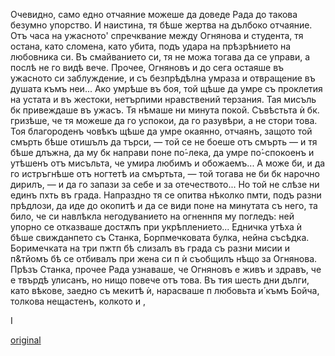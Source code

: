 ﻿Очевидно, само едно отчаяние можеше да доведе Рада до такова безумно упорство. И наистина, тя бѣше жертва на дълбоко отчаяние.
Отъ часа на ужасното' спречквание между Огнянова и студента, тя остана, като сломена, като убита, подъ удара на прѣзрѣнието на любовника си. Въ смайванието си, тя не можа тогава да се управи, а послѣ не го видѣ вече. Прочее, Огняновъ и до сега остаяше въ ужасното си заблуждение, и съ безпрѣдѣлна умраза и отвращение въ душата къмъ неи... Ако умрѣше въ боя, той щѣше да умре съ проклетия на устата и въ жестоки, нетърпими нравствений терзания. Тая мисъль бк привеждаше въ ужасъ. Тя нѣмаше ни минута покой. Съвѣстьта ѝ бк. гризѣше, че тя можеше да го успокои, да го разувѣри, а не стори това. Тоя благороденъ човѣкъ щѣше да умре окаянно, отчаянъ, защото той смърть бѣше отишълъ да търси, — той се не боеше отъ смърть — и тя бѣше длъжна, да му бк направи поне по́-лека, да умре по́-спокоенъ и утѣшенъ отъ мисъльта, че умира любимъ и обожаемъ... А може би, и да го истръгнѣше отъ ногтетѣ иа смъртьта, — той тогава не би бк нарочно дирилъ, — и да го запази за себе и за отечеството... Но той не слѣзе ни единъ пхть въ града. Напраздно тя се опитва нѣколко пмти, подъ разни прѣдлози, да иде до окопитѣ и да се види поне на минутата съ него, та било, че си навлѣкла негодуванието на огненнпя му погледъ: ней упорно се отказваше достѫпъ при укрѣплението... Едничка утѣха ѝ бѣше свижданпето съ Станка, Борпмечковата булка, нейна съсѣдка. Боримечката на три пжтп бѣ слизалъ въ града съ разни мисии и п&тйомъ бѣ се отбивалъ при жена си п ѝ съобщилъ нѣщо за Огнянова. Прѣзъ Станка, прочее Рада узнаваше, че Огняновъ е живъ и здравъ, че е твърдѣ улисанъ, но нищо повече отъ това. Въ тия шесть дни дълги, като вѣкове, заедно съ мекитѣ ѝ, нарасваше п любовьта и́ къмъ Бойча, толкова нещастенъ, колкото и ,

I

[original](images/476.jpg)